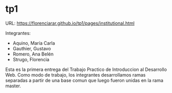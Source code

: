 # tp1
URL:
https://florenciarar.github.io/tp1/pages/institutional.html

Integrantes:
- Aquino, María Carla
- Gauthier, Gustavo
- Romero, Ana Belén
- Strugo, Florencia

Esta es la primera entrega del Trabajo Practico de Introduccion al Desarrollo Web.
Como modo de trabajo, los integrantes desarrollamos ramas separadas a partir de una base comun 
que luego fueron unidas en la rama master.
